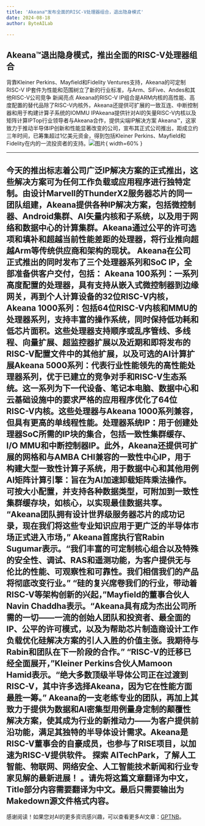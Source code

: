 ```yaml
---
title: 'Akeana™发布全面的RISC-V处理器组合，退出隐身模式'
date: 2024-08-18
author: ByteAILab

---
```


Akeana™退出隐身模式，推出全面的RISC-V处理器组合
---

背靠Kleiner Perkins、Mayfield和Fidelity Ventures支持，Akeana的可定制RISC-V IP套件为性能和范围树立了新的行业标准，与Arm、SiFive、Andes和其他RISC-V公司竞争
新闻亮点
Akeana的RISC-V IP组合是ARM内核的高性能、高度配置的替代品除了RISC-V内核外，Akeana还提供可扩展的一致互连、中断控制器和用于构建计算子系统的IOMMU IPAkeana提供针对AI的矢量RISC-V内核以及矩阵计算IPTop行业领导者与Akeana合作，提供尖端IP解决方案
Akeana™，这家致力于推动半导体IP创新和性能显著改变的公司，宣布其正式公司推出，距成立约三年时间，已筹集超过1亿美元资金，得到包括Kleiner Perkins、Mayfield和Fidelity在内的一流投资者的支持。![图片](https://ai-techpark.com/wp-content/uploads/2024/08/Akeana-960x540.jpg){ width=60% }

---
今天的推出标志着公司广泛IP解决方案的正式推出，这些解决方案可为任何工作负载或应用程序进行独特定制。由设计Marvell的ThunderX2服务器芯片的同一团队组建，Akeana提供各种IP解决方案，包括微控制器、Android集群、AI矢量内核和子系统，以及用于网络和数据中心的计算集群。Akeana通过公平的许可选项和填补和超越当前性能差距的处理器，将行业推向超越Arm等传统供应商和架构的现状。
Akeana在公司正式推出的同时发布了三个处理器系列和SoC IP，全部准备供客户交付，包括：
Akeana 100系列：一系列高度配置的处理器，具有支持从嵌入式微控制器到边缘网关，再到个人计算设备的32位RISC-V内核，Akeana 1000系列：包括64位RISC-V内核和MMU的处理器系列，支持丰富的操作系统，同时保持低功耗和低芯片面积。这些处理器支持顺序或乱序管线、多线程、向量扩展、超监控器扩展以及近期和即将发布的RISC-V配置文件中的其他扩展，以及可选的AI计算扩展Akeana 5000系列：代表行业性能领先的高性能处理器系列，优于已建立的竞争对手和RISC-V生态系统。这一系列为下一代设备、笔记本电脑、数据中心和云基础设施中的要求严格的应用程序优化了64位RISC-V内核。这些处理器与Akeana 1000系列兼容，但具有更高的单线程性能。处理器系统IP：用于创建处理器SoC所需的IP块的集合，包括一致性集群缓存、I/O MMU和中断控制器IP。此外，Akeana还提供可扩展的网格和与AMBA CHI兼容的一致性中心IP，用于构建大型一致性计算子系统，用于数据中心和其他用例AI矩阵计算引擎：旨在为AI加速卸载矩阵乘法操作。可按大小配置，并支持各种数据类型，可附加到一致性集群缓存块，如核心，以实现最佳数据共享。
“Akeana团队拥有设计世界级服务器芯片的成功记录，现在我们将这些专业知识应用于更广泛的半导体市场正式进入市场，” Akeana首席执行官Rabin Sugumar表示。“我们丰富的可定制核心组合以及特殊的安全性、调试、RAS和遥测功能，为客户提供无与伦比的性能、可观察性和可靠性。我们相信我们的产品将彻底改变行业。”
“硅的复兴席卷我们的行业，带动着RISC-V等架构创新的兴起，”Mayfield的董事合伙人Navin Chaddha表示。“Akeana具有成为杰出公司所需的一切——一流的创始人团队和投资者、最全面的IP、公平的许可模式，以及为帮助芯片制造商设计工作负载优化硅解决方案的引人入胜的价值主张。我期待与Rabin和团队在下一阶段的合作。”
“RISC-V的迁移已经全面展开，”Kleiner Perkins合伙人Mamoon Hamid表示。“绝大多数顶级半导体公司正在过渡到RISC-V，其中许多选择Akeana，因为它在性能方面最胜一筹。”
Akeana的一支老练专业的团队，再加上其致力于提供为数据和AI密集型用例量身定制的颠覆性解决方案，使其成为行业的新推动力——为客户提供前沿功能，满足其独特的半导体设计需求。Akeana是RISC-V董事会的自豪成员，也参与了RISE项目，以加速为RISC-V提供软件。
探索 AITechPark，了解人工智能、物联网、网络安全、人工智能技术新闻和行业专家见解的最新进展！
。请先将这篇文章翻译为中文，Title部分内容需要翻译为中文。最后只需要输出为Makedown源文件格式内容。
---
感谢阅读！如果您对AI的更多资讯感兴趣，可以查看更多AI文章：[GPTNB](https://gptnb.com)。